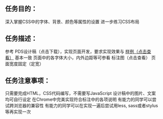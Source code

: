 ## 任务目的：
深入掌握CSS中的字体、背景、颜色等属性的设置
进一步练习CSS布局
## 任务描述：
参考 PDS设计稿（点击下载），实现页面开发，要求实现效果与 [样例（点击查看）](http://7xrp04.com1.z0.glb.clouddn.com/task_1_6_2.jpg) 基本一致
页面中的各字体大小，内外边距等可参看 标注图（点击查看）
页面宽度固定（定宽）<br/>
## 任务注意事项：
只需要完成HTML，CSS代码编写，不需要写JavaScript
设计稿中的图片、文案均可自行设定
在Chrome中完美实现符合标注中的各项说明
有能力的同学可以尝试跨浏览器的兼容性
有能力的同学可以在实现一遍后尝试用less, sass或者stylus等再实现一次
